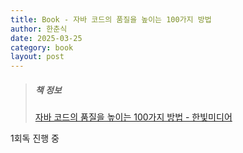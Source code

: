 ```yaml
---
title: Book - 자바 코드의 품질을 높이는 100가지 방법
author: 한춘식
date: 2025-03-25
category: book
layout: post
---
```


> ##### 책 정보
> [자바 코드의 품질을 높이는 100가지 방법 - 한빛미디어](https://www.yes24.com/Product/Goods/142954828)

1회독 진행 중
